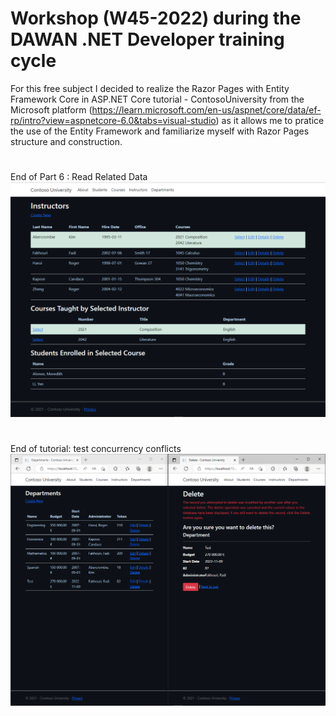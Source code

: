 # Workshop (W45-2022) during the DAWAN .NET Developer training cycle 
For this free subject I decided to realize the Razor Pages with Entity Framework Core in ASP.NET Core tutorial - ContosoUniversity from the Microsoft platform (https://learn.microsoft.com/en-us/aspnet/core/data/ef-rp/intro?view=aspnetcore-6.0&tabs=visual-studio) as it allows me to pratice the use of the Entity Framework and familiarize myself with Razor Pages structure and construction.
#
End of Part 6 : Read Related Data
![alt text](EndOfPart6.PNG)
#
End of tutorial: test concurrency conflicts
![alt text](Test_concurrency_conflicts.PNG)